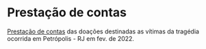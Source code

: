 # Prestação de contas
[Prestação de contas](mpds.github.io/doacoes-petropolis-rj/) das doações destinadas as vítimas da tragédia ocorrida em Petrópolis - RJ em fev. de 2022.

<!-- ![Crédito foto: 24H Redação](https://user-images.githubusercontent.com/25796259/154767152-507f0330-5cf4-4702-a003-94d029d481f2.png)

![Crédito foto: Estadão Conteúdo](https://user-images.githubusercontent.com/25796259/154766896-89eca908-eb3c-426c-8a16-6f9fa92fdb87.png)

Fonte: https://www.cnnbrasil.com.br/nacional/chuvas-em-petropolis-rj-deixaram-mortos-bolsonaro-visita-cidade-nesta-sexta/ -->
